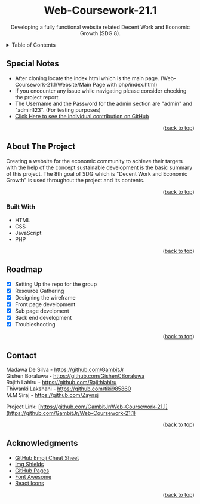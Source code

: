 <div id="top"></div>
<h1 align="center">Web-Coursework-21.1</h1>
<p align="center">Developing a fully functional website related Decent Work and Economic Growth (SDG 8). </p>
<details>
  <summary>Table of Contents</summary>
  <ol>
    <li><a href="#special-notes">Special Notes (READ!) </a></li>
    <li>
      <a href="#about-the-project">About The Project</a>
      <ul>
        <li><a href="#built-with">Built With</a></li>
      </ul>
    <li><a href="#roadmap">Roadmap</a></li>
    <li><a href="#contact">Contact</a></li>
    <li><a href="#acknowledgments">Acknowledgments</a></li>
    
  </ol>
</details>

## Special Notes
- After cloning locate the index.html which is the main page. (Web-Coursework-21.1/Website/Main Page with php/index.html)
- If you encounter any issue while navigating please consider checking the project report.
- The Username and the Password for the admin section are "admin" and "admin123". (For testing purposes)
- <a href="https://github.com/TerribleCodes/Web-Coursework-21.1/graphs/contributors?from=2022-01-02&to=2022-03-03&type=c" target="_blank">Click Here to see the individual contribution on GitHub</a>

<p align="right">(<a href="#top">back to top</a>)</p>

## About The Project
Creating a website for the economic community to achieve their targets with the help of the concept sustainable development is the basic summary of this project. The 8th goal of SDG which is "Decent Work and Economic Growth" is used throughout the project and its contents. 

<p align="right">(<a href="#top">back to top</a>)</p>

### Built With
* HTML
* CSS
* JavaScript
* PHP

<p align="right">(<a href="#top">back to top</a>)</p>

## Roadmap
- [x] Setting Up the repo for the group
- [x] Resource Gathering
- [x] Designing the wireframe
- [x] Front page development
- [x] Sub page develpment
- [x] Back end development
- [x] Troubleshooting

<p align="right">(<a href="#top">back to top</a>)</p>


## Contact
Madawa De Silva - https://github.com/GambitJr  
Gishen Boraluwa -  https://github.com/GishenCBoraluwa  
Rajith Lahiru - https://github.com/Rajithlahiru  
Thiwanki Lakshani - https://github.com/tiki985860  
M.M Siraj  - https://github.com/Zaynsj  

Project Link: [https://github.com/GambitJr/Web-Coursework-21.1](https://github.com/GambitJr/Web-Coursework-21.1)

<p align="right">(<a href="#top">back to top</a>)</p>

## Acknowledgments
* [GitHub Emoji Cheat Sheet](https://www.webpagefx.com/tools/emoji-cheat-sheet)
* [Img Shields](https://shields.io)
* [GitHub Pages](https://pages.github.com)
* [Font Awesome](https://fontawesome.com)
* [React Icons](https://react-icons.github.io/react-icons/search)

<p align="right">(<a href="#top">back to top</a>)</p>

